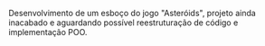 Desenvolvimento de um esboço do jogo "Asteróids", projeto ainda inacabado e aguardando possível reestruturação de código e implementação POO.
